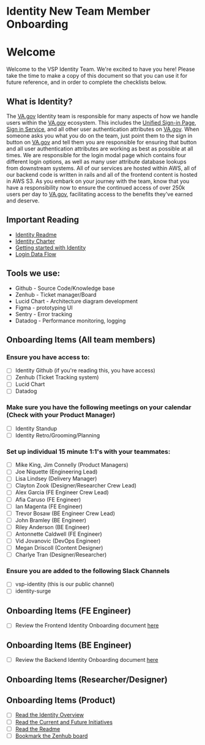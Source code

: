 # Identity New Team Member Onboarding

# Welcome

Welcome to the VSP Identity Team.  We're excited to have you here!  Please take the time to make a copy of this document so that you can use it for future reference, and in order to complete the checklists below.

## What is Identity?

The [VA.gov](http://va.gov/) Identity team is responsible for many aspects of how we handle users within the [VA.gov](http://va.gov/) ecosystem.  This includes the [Unified Sign-in Page](https://www.va.gov/?next=loginModal), [Sign in Service](https://github.com/department-of-veterans-affairs/va.gov-team/tree/master/products/identity/Sign-In%20Service), and all other user authentication attributes on [VA.gov](http://va.gov/). When someone asks you what you do on the team, just point them to the sign in button on [VA.gov](http://va.gov/) and tell them you are responsible for ensuring that button and all user authentication attributes are working as best as possible at all times. We are responsible for the login modal page which contains four different login options, as well as many user attribute database lookups from downstream systems. All of our services are hosted within AWS, all of our backend code is written in rails and all of the frontend content is hosted in AWS S3. As you embark on your journey with the team, know that you have a responsibility now to ensure the continued access of over 250k users per day to [VA.gov](http://va.gov/), facilitating access to the benefits they've earned and deserve.

## Important Reading

- [Identity Readme](https://github.com/department-of-veterans-affairs/va.gov-team/blob/master/products/identity/README.md)
- [Identity Charter](https://github.com/department-of-veterans-affairs/va.gov-team/blob/master/products/identity/identity-team-charter.md)
- [Getting started with Identity](https://github.com/department-of-veterans-affairs/va.gov-team/blob/master/products/identity/login/gettingstartedidentity.md)
- [Login Data Flow](https://github.com/department-of-veterans-affairs/va.gov-team/blob/master/products/identity/login/user-login/login-data-flow.md)

## Tools we use:

- Github - Source Code/Knowledge base
- Zenhub - Ticket manager/Board
- Lucid Chart - Architecture diagram development
- Figma - prototyping UI
- Sentry - Error tracking
- Datadog - Performance monitoring, logging

## Onboarding Items (All team members)

### Ensure you have access to:

- [ ]  Identity Github (if you're reading this, you have access)
- [ ]  Zenhub (Ticket Tracking system)
- [ ]  Lucid Chart
- [ ]  Datadog

### Make sure you have the following meetings on your calendar (Check with your Product Manager)

- [ ]  Identity Standup
- [ ]  Identity Retro/Grooming/Planning

### Set up individual 15 minute 1:1's with your teammates:

- [ ]  Mike King, Jim Connelly (Product Managers)
- [ ]  Joe Niquette (Engineering Lead)
- [ ]  Lisa Lindsey (Delivery Manager)
- [ ]  Clayton Zook (Designer/Researcher Crew Lead)
- [ ]  Alex Garcia (FE Engineer Crew Lead)
- [ ]  Afia Caruso (FE Engineer)
- [ ]  Ian Magenta (FE Engineer)
- [ ]  Trevor Bosaw (BE Engineer Crew Lead)
- [ ]  John Bramley (BE Engineer)
- [ ]  Riley Anderson (BE Engineer)
- [ ]  Antonnette Caldwell (FE Engineer)
- [ ]  Vid Jovanovic (DevOps Engineer)
- [ ]  Megan Driscoll (Content Designer)
- [ ]  Charlye Tran (Designer/Researcher)

### Ensure you are added to the following Slack Channels

- [ ]  vsp-identity (this is our public channel)
- [ ]  identity-surge

## Onboarding Items (FE Engineer)

- [ ]  Review the Frontend Identity Onboarding document [here](https://github.com/department-of-veterans-affairs/va.gov-team/blob/master/products/identity/onboarding/fe-identity-onboarding.md)

## Onboarding Items (BE Engineer)

- [ ]  Review the Backend Identity Onboarding document [here](https://github.com/department-of-veterans-affairs/va.gov-team/blob/master/products/identity/onboarding/be-identity-onboarding.md)

## Onboarding Items (Researcher/Designer)

## Onboarding Items (Product)

- [ ]  [Read the Identity Overview](https://docs.google.com/document/d/10Vj2Kz3m5EwOMkmse4C3gvYjkJgXBh_wD1HlmKyuIuU/edit)
- [ ]  [Read the Current and Future Initiatives](https://github.com/department-of-veterans-affairs/va.gov-team/blob/master/products/identity/Current%20and%20Future%20Initiatives.md)
- [ ]  [Read the Readme](https://github.com/department-of-veterans-affairs/va.gov-team/blob/master/products/identity/README.md)
- [ ]  [Bookmark the Zenhub board](https://app.zenhub.com/workspaces/identity-5f5bab705a94c9001ba33734/board?repos=33202667,62409417,133843125,194202180,246683655,322684287,446961999)

